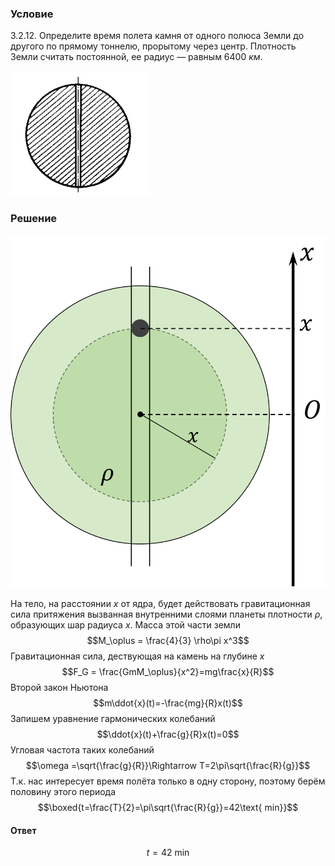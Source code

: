 ###  Условие 

$3.2.12.$ Определите время полета камня от одного полюса Земли до другого по прямому тоннелю, прорытому через центр. Плотность Земли считать постоянной, ее радиус — равным $6400 \mathrm{~}км$. 

![ К задаче $3.2.12$ |222x200, 26%](../../img/3.2.12/statement.png)

### Решение

![ Тело на расстоянии $x$ от ядра планеты |864x968, 34%](../../img/3.2.12/3.2.12_1.png)

На тело, на расстоянии $x$ от ядра, будет действовать гравитационная сила притяжения вызванная внутренними слоями планеты плотности $\rho$, образующих шар радиуса $x$. Масса этой части земли $$M_\oplus = \frac{4}{3} \rho\pi x^3$$ Гравитационная сила, дествующая на камень на глубине $x$ $$F_G = \frac{GmM_\oplus}{x^2}=mg\frac{x}{R}$$ Второй закон Ньютона $$m\ddot{x}(t)=-\frac{mg}{R}x(t)$$ Запишем уравнение гармонических колебаний $$\ddot{x}(t)+\frac{g}{R}x(t)=0$$ Угловая частота таких колебаний $$\omega =\sqrt{\frac{g}{R}}\Rightarrow T=2\pi\sqrt{\frac{R}{g}}$$ Т.к. нас интересует время полёта только в одну сторону, поэтому берём половину этого периода $$\boxed{t=\frac{T}{2}=\pi\sqrt{\frac{R}{g}}=42\text{ min}}$$ 

#### Ответ

$$t=42\text{ min}$$ 
